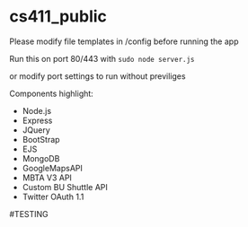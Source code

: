 # cs411_public

Please modify file templates in /config before running the app

Run this on port 80/443 with
`sudo node server.js`

or modify port settings to run without previliges

Components highlight:
- Node.js
- Express
- JQuery
- BootStrap
- EJS
- MongoDB
- GoogleMapsAPI
- MBTA V3 API
- Custom BU Shuttle API
- Twitter OAuth 1.1

#TESTING
